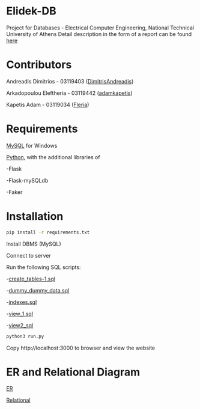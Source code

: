 # Elidek-DB
Project for Databases - Electrical Computer Engineering, National Technical University of Athens
Detail description in the form of a report can be found [here](https://github.com/Fleria/Elidek-DB/tree/main/Documents)


# Contributors
Andreadis Dimitrios - 03119403 ([DimitrisAndreadis](https://github.com/DimitrisAndreadis)) 

Arkadopoulou Eleftheria - 03119442 ([adamkapetis](https://github.com/adamkapetis)) 

Kapetis Adam - 03119034 ([Fleria](https://github.com/Fleria))


# Requirements

[MySQL](https://www.mysql.com/) for Windows

[Python](https://www.python.org/downloads/), with the additional libraries of 

-Flask

-Flask-mySQLdb

-Faker


# Installation
```bash
pip install -r requirements.txt
```

Install DBMS (MySQL)

Connect to server

Run the following SQL scripts:

-[create_tables-1.sql](https://github.com/Fleria/Elidek-DB/blob/main/SQL_scripts/create_tables-1.sql)

-[dummy_dummy_data.sql](https://github.com/Fleria/Elidek-DB/blob/main/SQL_scripts/dummy_dummy_data.sql)

-[indexes.sql](https://github.com/Fleria/Elidek-DB/blob/main/SQL_scripts/indexes.sql)

-[view_1.sql](https://github.com/Fleria/Elidek-DB/blob/main/SQL_scripts/view_1.sql)

-[view2_sql](https://github.com/Fleria/Elidek-DB/blob/main/SQL_scripts/view_2.sql)

```bash
python3 run.py
```

Copy http://localhost:3000 to browser and view the website


# ER and Relational Diagram
[ER](https://github.com/Fleria/Elidek-DB/files/8835586/ER.pdf)

[Relational](https://github.com/Fleria/Elidek-DB/blob/main/Documents/Relational.pdf)




